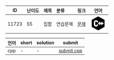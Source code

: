 | ID | 난이도 | 제목 | 분류 | 링크 | 언어 |
| -- | ---- | :-- | :-- | --- | --- |
| 11723 | S5 | 집합 | 연습문제 | [문제](https://www.acmicpc.net/problem/11723) | [![cpp](/assets/cpp.svg)](/solutions/%5BS5%5D11723%20집합/submit.cpp)  |

| 언어 | short | solution | submit |
| --- | ----- | -------- | ------ |
| cpp | - | - | [submit.cpp](submit.cpp) |
